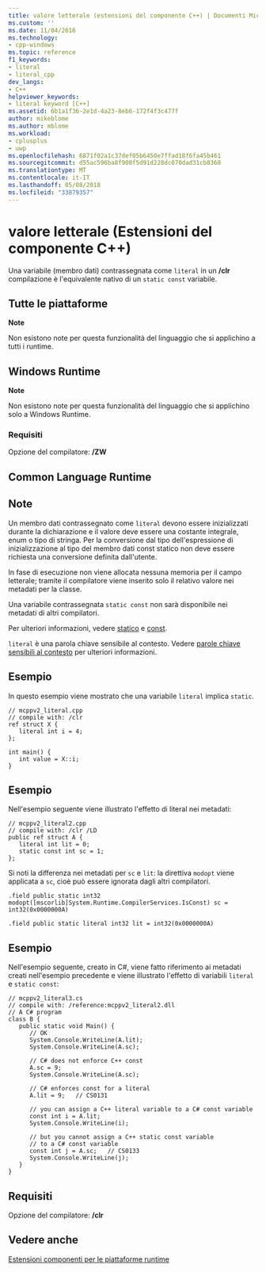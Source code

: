 ```yaml
---
title: valore letterale (estensioni del componente C++) | Documenti Microsoft
ms.custom: ''
ms.date: 11/04/2016
ms.technology:
- cpp-windows
ms.topic: reference
f1_keywords:
- literal
- literal_cpp
dev_langs:
- C++
helpviewer_keywords:
- literal keyword [C++]
ms.assetid: 6b1a1f36-2e1d-4a23-8eb6-172f4f3c477f
author: mikeblome
ms.author: mblome
ms.workload:
- cplusplus
- uwp
ms.openlocfilehash: 6871f02a1c37def05b6450e7ffad18f6fa45b461
ms.sourcegitcommit: d55ac596ba8f908f5d91d228dc070dad31cb8360
ms.translationtype: MT
ms.contentlocale: it-IT
ms.lasthandoff: 05/08/2018
ms.locfileid: "33879357"
---
```

# <a name="literal-c-component-extensions"></a>valore letterale (Estensioni del componente C++)
Una variabile (membro dati) contrassegnata come `literal` in un **/clr** compilazione è l'equivalente nativo di un `static const` variabile.  
  
## <a name="all-platforms"></a>Tutte le piattaforme  
 **Note**  
  
 Non esistono note per questa funzionalità del linguaggio che si applichino a tutti i runtime.  
  
## <a name="windows-runtime"></a>Windows Runtime  
 **Note**  
  
 Non esistono note per questa funzionalità del linguaggio che si applichino solo a Windows Runtime.  
  
### <a name="requirements"></a>Requisiti  
 Opzione del compilatore: **/ZW**  
  
## <a name="common-language-runtime"></a>Common Language Runtime  
  
## <a name="remarks"></a>Note  
 Un membro dati contrassegnato come `literal` devono essere inizializzati durante la dichiarazione e il valore deve essere una costante integrale, enum o tipo di stringa. Per la conversione dal tipo dell'espressione di inizializzazione al tipo del membro dati const statico non deve essere richiesta una conversione definita dall'utente.  
  
 In fase di esecuzione non viene allocata nessuna memoria per il campo letterale; tramite il compilatore viene inserito solo il relativo valore nei metadati per la classe.  
  
 Una variabile contrassegnata `static const` non sarà disponibile nei metadati di altri compilatori.  
  
 Per ulteriori informazioni, vedere [statico](../cpp/storage-classes-cpp.md) e [const](../cpp/const-cpp.md).  
  
 `literal` è una parola chiave sensibile al contesto. Vedere [parole chiave sensibili al contesto](../windows/context-sensitive-keywords-cpp-component-extensions.md) per ulteriori informazioni.  
  
## <a name="example"></a>Esempio  
 In questo esempio viene mostrato che una variabile `literal` implica `static`.  
  
```  
// mcppv2_literal.cpp  
// compile with: /clr  
ref struct X {  
   literal int i = 4;  
};  
  
int main() {  
   int value = X::i;  
}  
```  
  
## <a name="example"></a>Esempio  
 Nell'esempio seguente viene illustrato l'effetto di literal nei metadati:  
  
```  
// mcppv2_literal2.cpp  
// compile with: /clr /LD  
public ref struct A {  
   literal int lit = 0;  
   static const int sc = 1;  
};  
```  
  
 Si noti la differenza nei metadati per `sc` e `lit`: la direttiva `modopt` viene applicata a `sc`, cioè può essere ignorata dagli altri compilatori.  
  
```  
.field public static int32 modopt([mscorlib]System.Runtime.CompilerServices.IsConst) sc = int32(0x0000000A)  
```  
  
```  
.field public static literal int32 lit = int32(0x0000000A)  
```  
  
## <a name="example"></a>Esempio  
 Nell'esempio seguente, creato in C#, viene fatto riferimento ai metadati creati nell'esempio precedente e viene illustrato l'effetto di variabili `literal` e `static const`:  
  
```  
// mcppv2_literal3.cs  
// compile with: /reference:mcppv2_literal2.dll  
// A C# program  
class B {  
   public static void Main() {  
      // OK  
      System.Console.WriteLine(A.lit);  
      System.Console.WriteLine(A.sc);  
  
      // C# does not enforce C++ const  
      A.sc = 9;  
      System.Console.WriteLine(A.sc);  
  
      // C# enforces const for a literal  
      A.lit = 9;   // CS0131  
  
      // you can assign a C++ literal variable to a C# const variable  
      const int i = A.lit;  
      System.Console.WriteLine(i);  
  
      // but you cannot assign a C++ static const variable  
      // to a C# const variable  
      const int j = A.sc;   // CS0133  
      System.Console.WriteLine(j);  
   }  
}  
```  
  
## <a name="requirements"></a>Requisiti  
 Opzione del compilatore: **/clr**  
  
## <a name="see-also"></a>Vedere anche  
 [Estensioni componenti per le piattaforme runtime](../windows/component-extensions-for-runtime-platforms.md)
